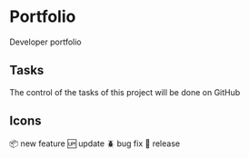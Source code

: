 # Portfolio
Developer portfolio

## Tasks

The control of the tasks of this project will be done on GitHub

## Icons

:package: new feature
:up: update
:beetle: bug fix
:checkered_flag: release